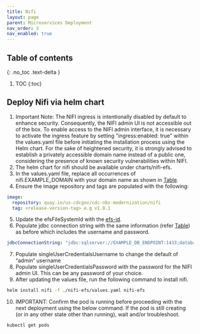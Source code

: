 ```yaml
---
title: Nifi
layout: page
parent: Microservices Deployment
nav_order: 3
nav_enabled: true
---
```


## Table of contents
{: .no_toc .text-delta }

1. TOC
{:toc}

## Deploy Nifi via helm chart

1. Important Note: The NIFI ingress is intentionally disabled by default to enhance security. Consequently, the NIFI admin UI is not accessible out of the box. To enable access to the NIFI admin interface, it is necessary to activate the ingress feature by setting "ingress:enabled: true" within the values.yaml file before initiating the installation process using the Helm chart. For the sake of heightened security, it is strongly advised to establish a privately accessible domain name instead of a public one, considering the presence of known security vulnerabilities within NIFI.
2. The helm chart for nifi should be available under charts/nifi-efs.
3. In the values.yaml file, replace all occurrences of nifi.EXAMPLE_DOMAIN with your domain name as shown in [Table](/NEDSS-SystemAdminGuide/docs/4_initial_kubernetes_deployment/1_nginx_ingress_deployment.html#deploy-nginx-ingress-controller-on-the-kubernetes-cluster).
4. Ensure the image repository and tags are populated with the following:
  ```yaml
  image:
    repository: quay.io/us-cdcgov/cdc-nbs-modernization/nifi
    tag: <release-version-tag> e.g v1.0.1
  ```
5. Update the efsFileSystemId with the [efs-id](https://us-east-1.console.aws.amazon.com/efs/home?region=us-east-1#/file-systems).
6. Populate jdbc connection string with the same information (refer [Table](/NEDSS-SystemAdminGuide/docs/6_microservices_deployment/0_microservices_deployment.html#nbs-microservices-deployment)) as before which includes the username and password.
  ```yaml
  jdbcConnectionString: "jdbc:sqlserver://EXAMPLE_DB_ENDPOINT:1433;databaseName=EXAMPLE_DB_NAME;user=EXAMPLE_ODSE_DB_USER;password=EXAMPLE_ODSE_DB_USER_PASSWORD;encrypt=true;trustServerCertificate=true;"
  ```
7. Populate singleUserCredentialsUsername to change the default of “admin“ username
8. Populate singleUserCredentialsPassword with the password for the NIFI admin UI. This can be any password of your choice.
9. After updating the values file, run the following command to install nifi.
  ```bash
  helm install nifi -f ./nifi-efs/values.yaml nifi-efs
  ```
10. IMPORTANT: Confirm the pod is running before proceeding with the next deployment using the below command. If the pod is still creating (or in any other state other than running), wait and/or troubleshoot.
  ```bash
  kubectl get pods
  ```
